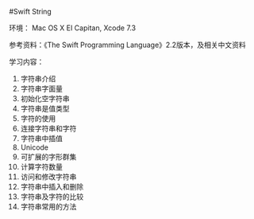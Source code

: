 #Swift String

环境： Mac OS X EI Capitan, 
       Xcode 7.3

参考资料：《The Swift Programming Language》2.2版本，及相关中文资料

学习内容：

1. 字符串介绍
2. 字符串字面量
3. 初始化空字符串
4. 字符串是值类型
5. 字符的使用
6. 连接字符串和字符
7. 字符串中插值
8. Unicode
9. 可扩展的字形群集
10. 计算字符数量
11. 访问和修改字符串
12. 字符串中插入和删除
13. 字符串及字符的比较
14. 字符串常用的方法

